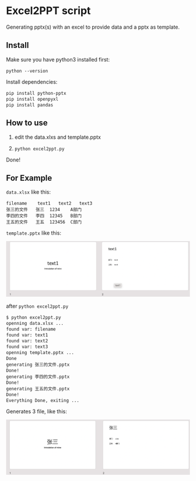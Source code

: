 # Excel2PPT script

Generating pptx(s) with an excel to provide data and a pptx as template.

## Install

Make sure you have python3 installed first:

```
python --version
```

Install dependencies:

```
pip install python-pptx
pip install openpyxl
pip install pandas
```

## How to use

1. edit the data.xlxs and template.pptx

2. `python excel2ppt.py`

Done!

## For Example

`data.xlsx` like this:

```
filename	text1	text2	text3
张三的文件	张三	1234	A部门
李四的文件	李四	12345	B部门
王五的文件	王五	123456	C部门
```

`template.pptx` like this:

![image-20220323151649617](README.assets/image-20220323151649617.png)

after `python excel2ppt.py`

```
$ python excel2ppt.py
openning data.xlsx ...
found var: filename
found var: text1
found var: text2
found var: text3
openning template.pptx ...
Done
generating 张三的文件.pptx
Done!
generating 李四的文件.pptx
Done!
generating 王五的文件.pptx
Done!
Everything Done, exiting ...
```

Generates 3 file, like this:

![image-20220323151857009](README.assets/image-20220323151857009.png)
